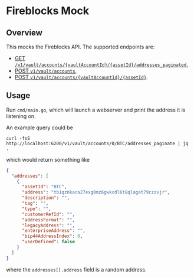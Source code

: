 # Fireblocks Mock

## Overview

This mocks the Fireblocks API. The supported endpoints are:

* [GET `/v1/vault/accounts/{vaultAccountId}/{assetId}/addresses_paginated`](https://developers.fireblocks.com/reference/getvaultaccountassetaddressespaginated),
* [POST `v1/vault/accounts`](https://developers.fireblocks.com/reference/createvaultaccount),
* [POST `v1/vault/accounts/{vaultAccountId}/{assetId}`](https://developers.fireblocks.com/reference/createvaultaccountasset).


## Usage

Run `cmd/main.go`, which will launch a webserver and print the address it is listening on.

An example query could be
```shell
curl -fsS http://localhost:6200/v1/vault/accounts/0/BTC/addresses_paginate | jq .
```
which would return something like
```json
{
  "addresses": [
    {
      "assetId": "BTC",
      "address": "tb1qznkaca27exg0mz6gwkcdl6t8qlagat79czzvjr",
      "description": "",
      "tag": "",
      "type": "",
      "customerRefId": "",
      "addressFormat": "",
      "legacyAddress": "",
      "enterpriseAddress": "",
      "bip44AddressIndex": 0,
      "userDefined": false
    }
  ]
}
```
where the `addresses[].address` field is a random address.
